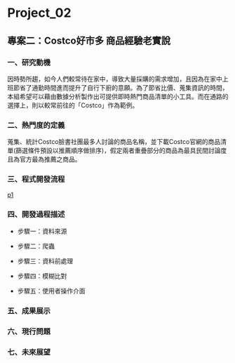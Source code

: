 # Project_02

## 專案二：Costco好市多 商品經驗老實說</br>
### 一、研究動機</br>
因時勢所趨，如今人們較常待在家中，導致大量採購的需求增加，且因為在家中上班節省了通勤時間進而提升了自行下廚的意願。為了節省比價、蒐集資訊的時間，本組希望可以藉由數據分析製作出可提供即時熱門商品清單的小工具。而在通路的選擇上，則以較常前往的「Costco」作為範例。</br>

### 二、熱門度的定義</br>
蒐集、統計Costco臉書社團最多人討論的商品名稱，並下載Costco官網的商品清單(篩選條件預設以推薦順序做排序)，假定兩者重疊部分的商品為最具民間討論度且為官方最為推薦之商品。

### 三、程式開發流程</br>
[p1](https://github.com/yininghsu10/Project02/blob/main/%E4%BB%8B%E9%9D%A2%E5%9C%96%E7%89%87/p1.png)

### 四、開發過程描述</br>
* 步驟一：資料來源</br>

* 步驟二：爬蟲</br>

* 步驟三：資料前處理</br>

* 步驟四：模糊比對</br>

* 步驟五：使用者操作介面</br>

### 五、成果展示</br>

### 六、現行問題</br>

### 七、未來展望</br>

